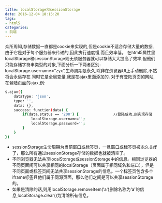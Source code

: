```yaml
---
title: localStorage和sessionStorage
date: 2016-12-04 18:15:20
tags:
- html5
categories:
- 前端
---
```


众所周知,存储数据一直都是cookie来实现的,但是cookie不适合存储大量的数据,由于它是对于每个服务器来传递的,因此执行速度慢,而且效率低。
在html5属性里localStorage和sessionStorage则无须服务器就可以存储大大提高了效率,但他们只能存储字符串类型的对象,下面分析一下两者区别:
localStorage.username=”zyx”,生命周期是永久,除非在浏览器UI上手动删除,不然将会永远存在.同时它是全局变量,我是在ajax里面添加的.
对于有登陆页面的网站,在登陆页面的ajax,例:
```bash
$.ajax({  
    dataType: 'json',  
    type: '',  
    data: {},  
    success: function(data) {    
        if(data.status == '200') {                //登陆成功,则实现存储      
            localStorage.username='';               
            localStorage.password='';    
        }
    }
})
```

* sessionStorage生命周期为当前窗口或标签页，一旦窗口或标签页被永久关闭了，那么所有通过sessionStorage存储的数据也就被清空了。
* 不同浏览器无法共享localStorage或sessionStorage中的信息。相同浏览器的不同页面间可以共享相同的localStorage（页面属于相同域名和端口），但是不同页面或标签页间无法共享sessionStorage的信息。一个标签页包含多个iframe标签且他们属于同源页面，那么他们之间是可以共享sessionStorage的。
* 如果是清除的话,则用localStorage.removeItem('a')删除名称为'a'的信息;localStorage.clear()为清除所有信息。
